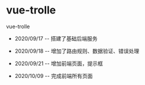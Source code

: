 # vue-trolle
vue-trolle

- 2020/09/17
 -- 搭建了基础后端服务

- 2020/09/18
  -- 增加了路由规则、数据验证、错误处理
  
- 2020/09/21
  -- 增加前端页面，提示框
  
- 2020/10/09
  -- 完成前端所有页面
  

